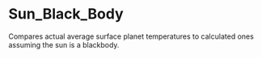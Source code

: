 # Sun_Black_Body
Compares actual average surface planet temperatures to calculated ones assuming the sun is a blackbody.
